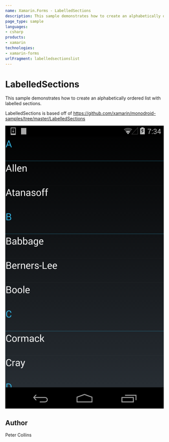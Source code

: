 ```yaml
---
name: Xamarin.Forms - LabelledSections
description: This sample demonstrates how to create an alphabetically ordered list with labelled sections. LabelledSections is based off of...
page_type: sample
languages:
- csharp
products:
- xamarin
technologies:
- xamarin-forms
urlFragment: labelledsectionslist
---
```

# LabelledSections
	
This sample demonstrates how to create an alphabetically ordered list with labelled sections.

LabelledSections is based off of https://github.com/xamarin/monodroid-samples/tree/master/LabelledSections
	
![LabelledSections application screenshot](Screenshots/LabelledSections_Android.png "LabelledSections application screenshot")

## Author
Peter Collins
